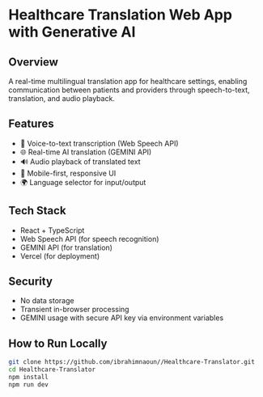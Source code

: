 # Healthcare Translation Web App with Generative AI

## Overview
A real-time multilingual translation app for healthcare settings, enabling communication between patients and providers through speech-to-text, translation, and audio playback.

## Features
- 🎤 Voice-to-text transcription (Web Speech API)
- 🌐 Real-time AI translation (GEMINI API)
- 🔊 Audio playback of translated text
- 📱 Mobile-first, responsive UI
- 🌍 Language selector for input/output

## Tech Stack
- React + TypeScript
- Web Speech API (for speech recognition)
- GEMINI API (for translation)
- Vercel (for deployment)

## Security
- No data storage
- Transient in-browser processing
- GEMINI usage with secure API key via environment variables

## How to Run Locally
```bash
git clone https://github.com/ibrahimnaoun//Healthcare-Translator.git
cd Healthcare-Translator
npm install
npm run dev
